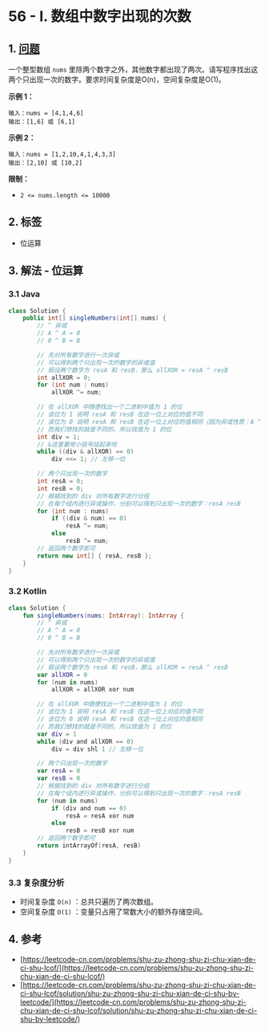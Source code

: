 # 56 - I. 数组中数字出现的次数

## 1. [问题](https://leetcode-cn.com/problems/shu-zu-zhong-shu-zi-chu-xian-de-ci-shu-lcof/)

一个整型数组 `nums` 里除两个数字之外，其他数字都出现了两次。请写程序找出这两个只出现一次的数字。要求时间复杂度是O\(n\)，空间复杂度是O\(1\)。

**示例 1：**

```text
输入：nums = [4,1,4,6]
输出：[1,6] 或 [6,1]
```

**示例 2：**

```text
输入：nums = [1,2,10,4,1,4,3,3]
输出：[2,10] 或 [10,2]
```

**限制：**

* `2 <= nums.length <= 10000`

## 2. 标签

* 位运算

## 3. 解法 - 位运算

### 3.1 Java

```java
class Solution {
    public int[] singleNumbers(int[] nums) {
        // ^ 异或
        // A ^ A = 0
        // 0 ^ B = B

        // 先对所有数字进行一次异或
        // 可以得到两个只出现一次的数字的异或值
        // 假设两个数字为 resA 和 resB，那么 allXOR = resA ^ resB
        int allXOR = 0;
        for (int num : nums)
            allXOR ^= num;

        // 在 allXOR 中随便找出一个二进制中值为 1 的位
        // 该位为 1 说明 resA 和 resB 在这一位上对应的值不同
        // 该位为 0 说明 resA 和 resB 在这一位上对应的值相同（因为异或性质：A ^ A = 0）
        // 而我们想找的就是不同的，所以找值为 1 的位
        int div = 1;
        // &这里要用小括号括起来哈
        while ((div & allXOR) == 0)
            div <<= 1; // 左移一位

        // 两个只出现一次的数字
        int resA = 0;
        int resB = 0;
        // 根据找到的 div 对所有数字进行分组
        // 在每个组内进行异或操作，分别可以得到只出现一次的数字：resA resB
        for (int num : nums)
            if ((div & num) == 0)
                resA ^= num;
            else
                resB ^= num;
        // 返回两个数字即可
        return new int[] { resA, resB };
    }
}
```

### 3.2 Kotlin

```kotlin
class Solution {
    fun singleNumbers(nums: IntArray): IntArray {
        // ^ 异或
        // A ^ A = 0
        // 0 ^ B = B

        // 先对所有数字进行一次异或
        // 可以得到两个只出现一次的数字的异或值
        // 假设两个数字为 resA 和 resB，那么 allXOR = resA ^ resB
        var allXOR = 0
        for (num in nums)
            allXOR = allXOR xor num

        // 在 allXOR 中随便找出一个二进制中值为 1 的位
        // 该位为 1 说明 resA 和 resB 在这一位上对应的值不同
        // 该位为 0 说明 resA 和 resB 在这一位上对应的值相同
        // 而我们想找的就是不同的，所以找值为 1 的位
        var div = 1
        while (div and allXOR == 0)
            div = div shl 1 // 左移一位

        // 两个只出现一次的数字
        var resA = 0
        var resB = 0
        // 根据找到的 div 对所有数字进行分组
        // 在每个组内进行异或操作，分别可以得到只出现一次的数字：resA resB
        for (num in nums)
            if (div and num == 0)
                resA = resA xor num
            else
                resB = resB xor num
        // 返回两个数字即可
        return intArrayOf(resA, resB)
    }
}
```

### 3.3 复杂度分析

* 时间复杂度 `O(n)` ：总共只遍历了两次数组。
* 空间复杂度 `O(1)` ：变量只占用了常数大小的额外存储空间。

## 4. 参考

* [https://leetcode-cn.com/problems/shu-zu-zhong-shu-zi-chu-xian-de-ci-shu-lcof/](https://leetcode-cn.com/problems/shu-zu-zhong-shu-zi-chu-xian-de-ci-shu-lcof/)
* [https://leetcode-cn.com/problems/shu-zu-zhong-shu-zi-chu-xian-de-ci-shu-lcof/solution/shu-zu-zhong-shu-zi-chu-xian-de-ci-shu-by-leetcode/](https://leetcode-cn.com/problems/shu-zu-zhong-shu-zi-chu-xian-de-ci-shu-lcof/solution/shu-zu-zhong-shu-zi-chu-xian-de-ci-shu-by-leetcode/)

